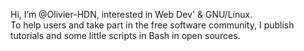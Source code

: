 Hi, I’m @Olivier-HDN, interested in Web Dev' & GNU/Linux.
<br>To help users and take part in the free software community, I publish tutorials and some little scripts in Bash in open sources.

<!---
Olivier-HDN/Olivier-HDN is a ✨ special ✨ repository because its `README.md` (this file) appears on your GitHub profile.
You can click the Preview link to take a look at your changes.
--->

